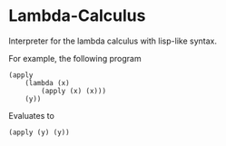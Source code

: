 # Lambda-Calculus
Interpreter for the lambda calculus with lisp-like syntax.

For example, the following program
```
(apply
    (lambda (x)
        (apply (x) (x)))
    (y))
```
Evaluates to
```
(apply (y) (y))
```
